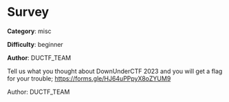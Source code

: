 Survey
============

**Category**: misc

**Difficulty**: beginner

**Author**: DUCTF_TEAM

  Tell us what you thought about DownUnderCTF 2023 and you will get a flag for your trouble; https://forms.gle/HJ64uPPpyX8oZYUM9

  Author: DUCTF_TEAM